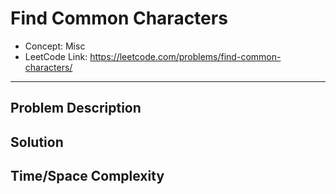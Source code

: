 # Find Common Characters

- Concept: Misc
- LeetCode Link: https://leetcode.com/problems/find-common-characters/

---

## Problem Description

## Solution

## Time/Space Complexity

